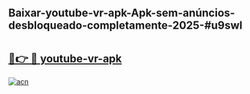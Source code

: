 ## Baixar-youtube-vr-apk-Apk-sem-anúncios-desbloqueado-completamente-2025-#u9swl

# <h2><a href="https://ainizakaria.my?title=youtube-vr-apk&ref=22M">🔗👉 🔴 youtube-vr-apk</a></h2>

[![acn](https://github.com/user-attachments/assets/0f9c940e-d8b0-45ae-aac7-cd30a18b3e1c)](https://ainizakaria.my?title=youtube-vr-apk&ref=22M)

